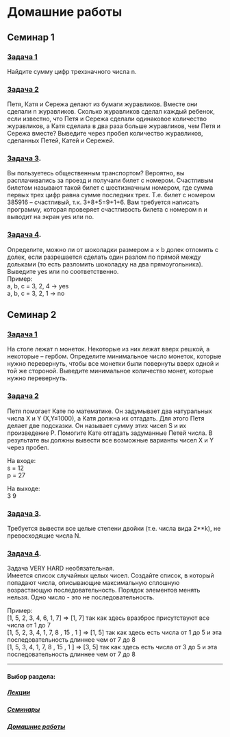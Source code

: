# Домашние работы

## Семинар 1

### [Задача 1](https://github.com/asmuz/GB_Python_Start/blob/main/homework/hw01-1.py)

Найдите сумму цифр трехзначного числа n.

### [Задача 2](https://github.com/asmuz/GB_Python_Start/blob/main/homework/hw01-2.py)

Петя, Катя и Сережа делают из бумаги журавликов. Вместе они сделали n журавликов.
Сколько журавликов сделал каждый ребенок, если известно, что Петя и Сережа сделали одинаковое
количество журавликов, а Катя сделала в два раза больше журавликов, чем Петя и Сережа вместе?
Выведите через пробел количество журавликов, сделанных Петей, Катей и Сережей.

### [Задача 3](https://github.com/asmuz/GB_Python_Start/blob/main/homework/hw01-3.py).

Вы пользуетесь общественным транспортом? Вероятно, вы расплачивались за проезд и получали билет
с номером. Счастливым билетом называют такой билет с шестизначным номером, где сумма первых трех
цифр равна сумме последних трех. Т.е. билет с номером 385916 – счастливый, т.к. 3+8+5=9+1+6.
Вам требуется написать программу, которая проверяет счастливость билета с номером n и выводит на экран yes или no.

### [Задача 4](https://github.com/asmuz/GB_Python_Start/blob/main/homework/hw01-4.py).

Определите, можно ли от шоколадки размером a × b долек отломить c долек, если разрешается
сделать один разлом по прямой между дольками (то есть разломить шоколадку на два прямоугольника).
Выведите yes или no соответственно.  
Пример:  
a, b, c = 3, 2, 4 -> yes  
a, b, c = 3, 2, 1 -> no

## Семинар 2

### [Задача 1](https://github.com/asmuz/GB_Python_Start/blob/main/homework/hw02-1.py)

На столе лежат n монеток. Некоторые из них лежат вверх решкой, а некоторые – гербом. Определите минимальное число
монеток, которые нужно перевернуть, чтобы все монетки были повернуты вверх одной и той же стороной. Выведите минимальное
количество монет, которые нужно перевернуть.

### [Задача 2](https://github.com/asmuz/GB_Python_Start/blob/main/homework/hw02-2.py)

Петя помогает Кате по математике. Он задумывает два натуральных числа X и Y (X,Y≤1000),
а Катя должна их отгадать. Для этого Петя делает две подсказки.
Он называет сумму этих чисел S и их произведение P. Помогите Кате отгадать задуманные Петей числа.
В результате вы должны вывести все возможные варианты чисел X и Y через пробел.

На входе:  
s = 12  
p = 27

На выходе:  
3 9

### [Задача 3](https://github.com/asmuz/GB_Python_Start/blob/main/homework/hw02-3.py).

Требуется вывести все целые степени двойки (т.е. числа вида 2\*\*k), не превосходящие числа N.

### [Задача 4](https://github.com/asmuz/GB_Python_Start/blob/main/homework/hw02-4.py).

Задача VERY HARD необязательная.  
Имеется список случайных целых чисел. Создайте список, в который попадают числа,
описывающие максимальную сплошную возрастающую последовательность. Порядок элементов менять нельзя.
Одно число - это не последовательность.

Пример:  
[1, 5, 2, 3, 4, 6, 1, 7] => [1, 7] так как здесь вразброс присутствуют все числа от 1 до 7  
[1, 5, 2, 3, 4, 1, 7, 8 , 15 , 1 ] => [1, 5] так как здесь есть числа от 1 до 5 и эта последовательность длиннее чем от 7 до 8  
[1, 5, 3, 4, 1, 7, 8 , 15 , 1 ] => [3, 5] так как здесь есть числа от 3 до 5 и эта последовательность длиннее чем от 7 до 8

---

#### Выбор раздела:

##### [Лекции](https://github.com/asmuz/GB_Python_Start/tree/main/lections)

##### [Семинары](https://github.com/asmuz/GB_Python_Start/tree/main/seminars)

##### [Домашние работы](https://github.com/asmuz/GB_Python_Start/tree/main/homework)

